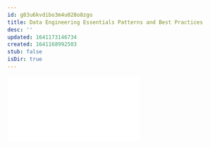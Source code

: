 ```yaml
---
id: g83u6kvdibo3m4u028o8zgo
title: Data Engineering Essentials Patterns and Best Practices
desc: ''
updated: 1641173146734
created: 1641168992503
stub: false
isDir: true
---
```



![data-engineering-essentials,-patterns-and-best-practices.pdf](/assets/pdfs/data-engineering-essentials,-patterns-and-best-practices-CHrpjIk5jMad.pdf)
